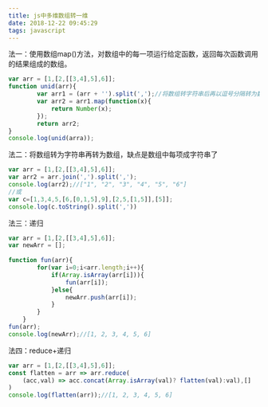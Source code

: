 ```yaml
---
title: js中多维数组转一维
date: 2018-12-22 09:45:29
tags: javascript
---
```


法一：使用数组map()方法，对数组中的每一项运行给定函数，返回每次函数调用的结果组成的数组。

```javascript
var arr = [1,[2,[[3,4],5],6]];
function unid(arr){
        var arr1 = (arr + '').split(',');//将数组转字符串后再以逗号分隔转为数组
        var arr2 = arr1.map(function(x){
            return Number(x);
        });
        return arr2;
}
console.log(unid(arra));
```

法二：将数组转为字符串再转为数组，缺点是数组中每项成字符串了

```javascript
var arr = [1,[2,[[3,4],5],6]];
var arr2 = arr.join(',').split(',');
console.log(arr2);//["1", "2", "3", "4", "5", "6"]
//或
var c=[1,3,4,5,[6,[0,1,5],9],[2,5,[1,5]],[5]];
console.log(c.toString().split(','))
```

法三：递归

```javascript
var arr = [1,[2,[[3,4],5],6]];
var newArr = [];
    
function fun(arr){
        for(var i=0;i<arr.length;i++){
            if(Array.isArray(arr[i])){
                fun(arr[i]);
            }else{
                newArr.push(arr[i]);
            }
        }
    }
fun(arr);
console.log(newArr);//[1, 2, 3, 4, 5, 6]
```

法四：reduce+递归

```javascript
var arr = [1,[2,[[3,4],5],6]];
const flatten = arr => arr.reduce(
    (acc,val) => acc.concat(Array.isArray(val)? flatten(val):val),[]
)
console.log(flatten(arr));//[1, 2, 3, 4, 5, 6]
```

